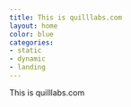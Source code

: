 ```yaml
---
title: This is quilllabs.com
layout: home
color: blue
categories:
- static
- dynamic
- landing
---
```


This is quilllabs.com